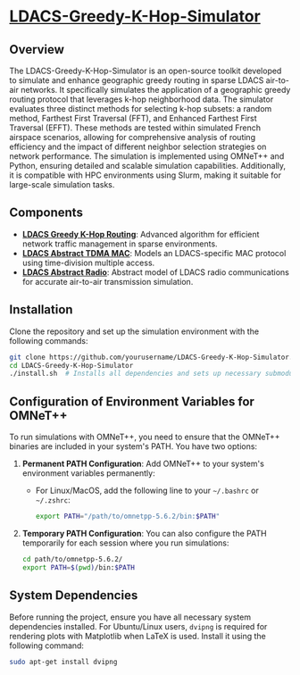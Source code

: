 # [LDACS-Greedy-K-Hop-Simulator](https://github.com/ComNetsHH/LDACS-Greedy-K-Hop-Simulator)

## Overview
The LDACS-Greedy-K-Hop-Simulator is an open-source toolkit developed to simulate and enhance geographic greedy routing in sparse LDACS air-to-air networks. It specifically simulates the application of a geographic greedy routing protocol that leverages k-hop neighborhood data. The simulator evaluates three distinct methods for selecting k-hop subsets: a random method, Farthest First Traversal (FFT), and Enhanced Farthest First Traversal (EFFT). These methods are tested within simulated French airspace scenarios, allowing for comprehensive analysis of routing efficiency and the impact of different neighbor selection strategies on network performance. The simulation is implemented using OMNeT++ and Python, ensuring detailed and scalable simulation capabilities. Additionally, it is compatible with HPC environments using Slurm, making it suitable for large-scale simulation tasks.

## Components
- **[LDACS Greedy K-Hop Routing](https://github.com/ComNetsHH/LDACS-Greedy-K-Hop-Routing)**: Advanced algorithm for efficient network traffic management in sparse environments.
- **[LDACS Abstract TDMA MAC](https://github.com/ComNetsHH/LDACS-Abstract-TDMA-MAC)**: Models an LDACS-specific MAC protocol using time-division multiple access.
- **[LDACS Abstract Radio](https://github.com/ComNetsHH/LDACS-Abstract-Radio)**: Abstract model of LDACS radio communications for accurate air-to-air transmission simulation.

## Installation
Clone the repository and set up the simulation environment with the following commands:
```bash
git clone https://github.com/yourusername/LDACS-Greedy-K-Hop-Simulator.git
cd LDACS-Greedy-K-Hop-Simulator
./install.sh  # Installs all dependencies and sets up necessary submodules
```

## Configuration of Environment Variables for OMNeT++

To run simulations with OMNeT++, you need to ensure that the OMNeT++ binaries are included in your system's PATH. You have two options:

1. **Permanent PATH Configuration**:
   Add OMNeT++ to your system's environment variables permanently:
   - For Linux/MacOS, add the following line to your `~/.bashrc` or `~/.zshrc`:
     ```bash
     export PATH="/path/to/omnetpp-5.6.2/bin:$PATH"
     ```

2. **Temporary PATH Configuration**:
   You can also configure the PATH temporarily for each session where you run simulations:
   ```bash
   cd path/to/omnetpp-5.6.2/
   export PATH=$(pwd)/bin:$PATH


## System Dependencies
Before running the project, ensure you have all necessary system dependencies installed. For Ubuntu/Linux users, `dvipng` is required for rendering plots with Matplotlib when LaTeX is used. Install it using the following command:
```bash
sudo apt-get install dvipng
```